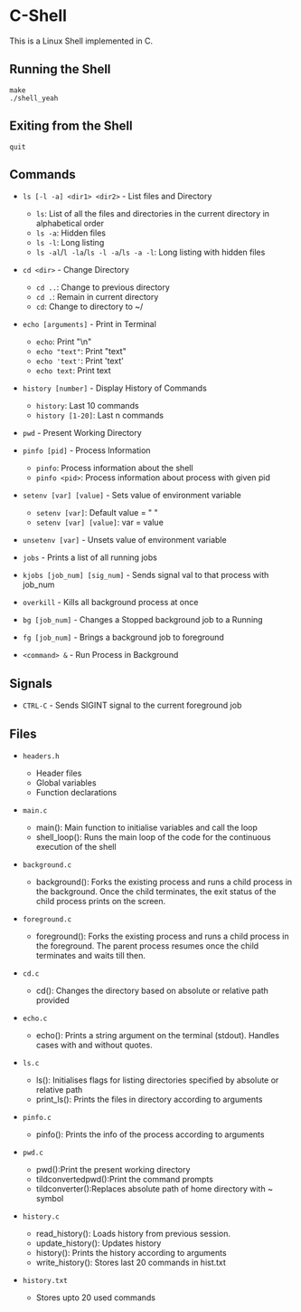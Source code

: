 # C-Shell

This is a Linux Shell implemented in C.


## Running the Shell

`make` 
<br>
 `./shell_yeah`

## Exiting from the Shell

`quit`

## Commands

* `ls [-l -a] <dir1> <dir2>` - List files and Directory

  * `ls`: List of all the files and directories in the current directory in alphabetical order
  * `ls -a`: Hidden files
  * `ls -l`: Long listing 
  * `ls -al`/`l -la`/`ls -l -a`/`ls -a -l`: Long listing with hidden files


* `cd <dir>` - Change Directory

  * `cd ..`: Change to previous directory
  * `cd .`: Remain in current directory  
  * `cd`: Change to directory to ~/

* `echo [arguments]` - Print in Terminal

  * `echo`: Print "\n"
  * `echo "text"`: Print "text"
  * `echo 'text'`: Print 'text'
  * `echo text`: Print text

* `history [number]` - Display History of Commands

  * `history`: Last 10 commands
  * `history [1-20]`: Last n commands

* `pwd` - Present Working Directory

* `pinfo [pid]` - Process Information

  * `pinfo`: Process information about the shell
  * `pinfo <pid>`: Process information about process with given pid

* `setenv [var] [value]` - Sets value of environment variable

  * `setenv [var]`: Default value = " "
  * `setenv [var] [value]`: var = value

* `unsetenv [var]` - Unsets value of environment variable

* `jobs` - Prints a list of all running jobs

* `kjobs [job_num] [sig_num]` - Sends signal val to that process with job_num

* `overkill` - Kills all background process at once

* `bg [job_num]` - Changes a Stopped background job to a Running

* `fg [job_num]` - Brings a background job to foreground 

* `<command> &` - Run Process in Background

## Signals

* `CTRL-C` - Sends SIGINT signal to the current foreground job

## Files

* `headers.h`
  * Header files 
  * Global variables 
  * Function declarations

* `main.c`
  * main(): Main function to initialise variables and call the loop
  * shell_loop(): Runs the main loop of the code for the continuous execution of the shell

* `background.c`
  * background(): Forks the existing process and runs a child process in the background. Once the child terminates, the exit status of the child process prints on the screen.

* `foreground.c`
  * foreground(): Forks the existing process and runs a child process in the foreground. The parent process resumes once the child terminates and waits till then.

* `cd.c`
  * cd(): Changes the directory based on absolute or relative path provided

* `echo.c` 
  * echo(): Prints a string argument on the terminal (stdout). Handles cases with and without quotes.

* `ls.c`
  * ls(): Initialises flags for listing directories specified by absolute or relative path
  * print_ls(): Prints the files in directory  according to arguments

* `pinfo.c`
  * pinfo(): Prints the info of the process according to arguments
  
* `pwd.c`
  * pwd():Print the present working directory
  * tildconvertedpwd():Print the command prompts
  * tildconverter():Replaces absolute path of home directory with ~ symbol

* `history.c`
  * read_history(): Loads history from previous session.
  * update_history(): Updates history
  * history(): Prints the history according to arguments
  * write_history(): Stores last 20 commands in hist.txt

* `history.txt`
  * Stores upto 20 used commands


